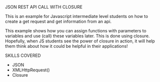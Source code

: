 JSON REST API CALL WITH CLOSURE

This is an example for Javascript intermediate level students on how to create a get request and get information from an api.

This example shows how you can assign functions with parameters to variables and use (call) these variables later.  This is done using closure.
Hopefully, when JS students see the power of closure in action, it will help them think about how it could be helpful in their applications!

SKILLS COVERED
- JSON
- XMLHttpRequest()
- Closure